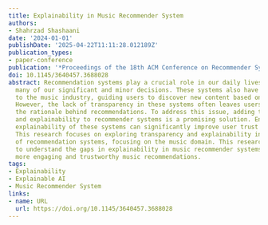 ```yaml
---
title: Explainability in Music Recommender System
authors:
- Shahrzad Shashaani
date: '2024-01-01'
publishDate: '2025-04-22T11:11:28.012189Z'
publication_types:
- paper-conference
publication: '*Proceedings of the 18th ACM Conference on Recommender Systems*'
doi: 10.1145/3640457.3688028
abstract: Recommendation systems play a crucial role in our daily lives, influencing
  many of our significant and minor decisions. These systems also have become integral
  to the music industry, guiding users to discover new content based on their tastes.
  However, the lack of transparency in these systems often leaves users questioning
  the rationale behind recommendations. To address this issue, adding transparency
  and explainability to recommender systems is a promising solution. Enhancing the
  explainability of these systems can significantly improve user trust and satisfaction.
  This research focuses on exploring transparency and explainability in the context
  of recommendation systems, focusing on the music domain. This research can help
  to understand the gaps in explainability in music recommender systems to create
  more engaging and trustworthy music recommendations.
tags:
- Explainability
- Explainable AI
- Music Recommender System
links:
- name: URL
  url: https://doi.org/10.1145/3640457.3688028
---
```

